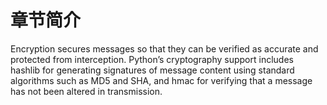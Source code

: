 # 章节简介

Encryption secures messages so that they can be verified as accurate and protected from interception. Python’s cryptography support includes hashlib for generating signatures of message content using standard algorithms such as MD5 and SHA, and hmac for verifying that a message has not been altered in transmission.